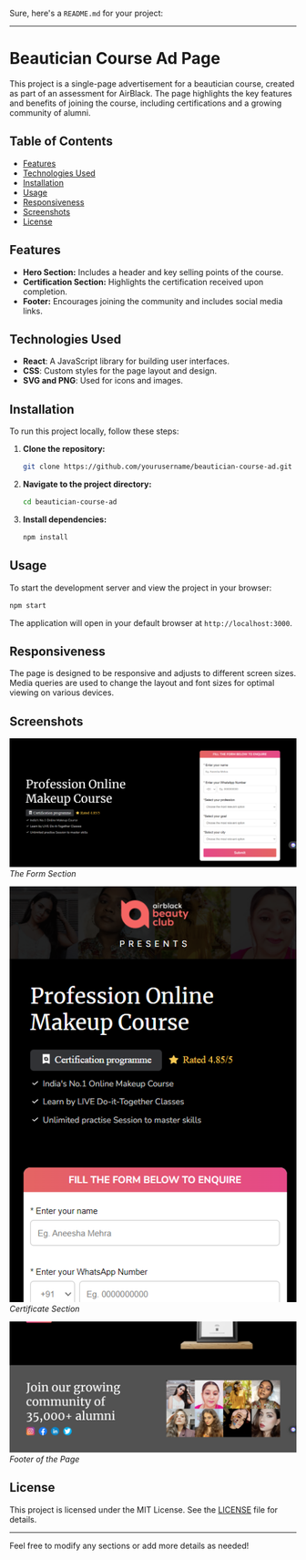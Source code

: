 Sure, here's a `README.md` for your project:

---

# Beautician Course Ad Page

This project is a single-page advertisement for a beautician course, created as part of an assessment for AirBlack. The page highlights the key features and benefits of joining the course, including certifications and a growing community of alumni.

## Table of Contents

- [Features](#features)
- [Technologies Used](#technologies-used)
- [Installation](#installation)
- [Usage](#usage)
- [Responsiveness](#responsiveness)
- [Screenshots](#screenshots)
- [License](#license)

## Features

- **Hero Section:** Includes a header and key selling points of the course.
- **Certification Section:** Highlights the certification received upon completion.
- **Footer:** Encourages joining the community and includes social media links.

## Technologies Used

- **React**: A JavaScript library for building user interfaces.
- **CSS**: Custom styles for the page layout and design.
- **SVG and PNG**: Used for icons and images.

## Installation

To run this project locally, follow these steps:

1. **Clone the repository:**
   ```bash
   git clone https://github.com/yourusername/beautician-course-ad.git
   ```
2. **Navigate to the project directory:**
   ```bash
   cd beautician-course-ad
   ```
3. **Install dependencies:**
   ```bash
   npm install
   ```

## Usage

To start the development server and view the project in your browser:

```bash
npm start
```

The application will open in your default browser at `http://localhost:3000`.

## Responsiveness

The page is designed to be responsive and adjusts to different screen sizes. Media queries are used to change the layout and font sizes for optimal viewing on various devices.

## Screenshots

![Form Section](./src/assets/ScreenShot/image1.png)
*The Form Section*

![Certification Section](./src/assets/ScreenShot/image3.png)
*Certificate Section*

![Footer](./src/assets/ScreenShot/image2.png)
*Footer of the Page*

## License

This project is licensed under the MIT License. See the [LICENSE](LICENSE) file for details.

---

Feel free to modify any sections or add more details as needed!
